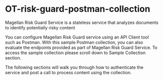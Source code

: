 # OT-risk-guard-postman-collection
Magellan Risk Guard Service is a stateless service that analyzes documents to identify potentially risky content


You can configure Magellan Risk Guard service using an API Client tool such as Postman. With this sample Postman collection, you can also evaluate the endpoints provided as part of Magellan Risk Guard Service. To access the sample collection please scroll down to Sample Collection section.

The following sections will walk you through how to authenticate the service and post a call to process content using the collection.
